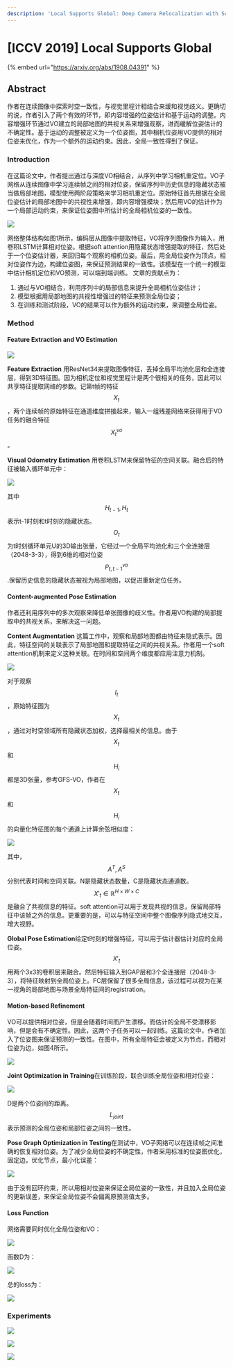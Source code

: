 ```yaml
---
description: 'Local Supports Global: Deep Camera Relocalization with Sequence Enhancement'
---
```


# \[ICCV 2019] Local Supports Global

{% embed url="https://arxiv.org/abs/1908.04391" %}

## Abstract

作者在连续图像中探索时空一致性，与视觉里程计相结合来缓和视觉歧义。更确切的说，作者引入了两个有效的环节，即内容增强的位姿估计和基于运动的调整。内容增强环节通过VO建立的局部地图的共视关系来增强观察，进而缓解位姿估计的不确定性。基于运动的调整被定义为一个位姿图，其中相机位姿用VO提供的相对位姿来优化，作为一个额外的运动约束。因此，全局一致性得到了保证。

### Introduction

在这篇论文中，作者提出通过与深度VO相结合，从序列中学习相机重定位。VO子网络从连续图像中学习连续帧之间的相对位姿，保留序列中历史信息的隐藏状态被当做局部地图，模型使用两阶段策略来学习相机重定位。原始特征首先根据在全局位姿估计的局部地图中的共视性来增强，即内容增强模块；然后用VO的估计作为一个局部运动约束，来保证位姿图中所估计的全局相机位姿的一致性。&#x20;

![](../../../.gitbook/assets/1622172011940.png)

网络整体结构如图1所示，编码层从图像中提取特征，VO将序列图像作为输入，用卷积LSTM计算相对位姿。根据soft attention用隐藏状态增强提取的特征，然后处于一个位姿估计器，来回归每个观察的相机位姿。最后，用全局位姿作为顶点，相对位姿作为边，构建位姿图，来保证预测结果的一致性。该模型在一个统一的模型中估计相机定位和VO预测，可以端到端训练。 文章的贡献点为：

1. 通过与VO相结合，利用序列中的局部信息来提升全局相机位姿估计；
2. 模型根据用局部地图的共视性增强过的特征来预测全局位姿；
3. 在训练和测试阶段，VO的结果可以作为额外的运动约束，来调整全局位姿。

### Method

#### Feature Extraction and VO Estimation

![](../../../.gitbook/assets/1622172533672.png)

**Feature Extraction** 用ResNet34来提取图像特征，丢掉全局平均池化层和全连接层，得到3D特征图。因为相机定位和视觉里程计是两个很相关的任务，因此可以共享特征提取网络的参数。记第t帧的特征$$X_t$$，两个连续帧的原始特征在通道维度拼接起来，输入一组残差网络来获得用于VO任务的融合特征$$X^{vo}_t$$_。_&#x20;

**Visual Odometry Estimation** 用卷积LSTM来保留特征的空间关联。融合后的特征被输入循环单元中：&#x20;

![](../../../.gitbook/assets/1622172897826.png)

其中$$H_{t-1},H_t$$表示t-1时刻和t时刻的隐藏状态。$$O_t$$为t时刻循环单元U的3D输出张量，它经过一个全局平均池化和三个全连接层（2048-3-3），得到6维的相对位姿$$P^{vo}_{t,t-1}$$.保留历史信息的隐藏状态被视为局部地图，以促进重新定位任务。

#### Content-augmented Pose Estimation

作者还利用序列中的多次观察来降低单张图像的歧义性。作者用VO构建的局部提取中的共视关系，来解决这一问题。&#x20;

**Content Augmentation** 这篇工作中，观察和局部地图都由特征来隐式表示。因此，特征空间的关联表示了局部地图和提取特征之间的共视关系。作者用一个soft attention机制来定义这种关联。在时间和空间两个维度都应用注意力机制。&#x20;

![](../../../.gitbook/assets/1622174101877.png)

对于观察$$I_t$$，原始特征图为$$X_t$$，通过对时空领域所有隐藏状态加权，选择最相关的信息。由于$$X_t$$和$$H_i$$都是3D张量，参考GFS-VO，作者在$$X_t$$和$$H_i$$的向量化特征图的每个通道上计算余弦相似度：&#x20;

![](../../../.gitbook/assets/1622174306393.png)

其中，$$A^T,A^S$$分别代表时间和空间关联。N是隐藏状态数量，C是隐藏状态通道数。$$X'_t \in \mathbb{R}^{H \times W \times C}$$是融合了共视信息的特征。soft attention可以用于发现共视的信息，保留局部特征中该帧之外的信息。更重要的是，可以与特征空间中整个图像序列隐式地交互，增大视野。&#x20;

**Global Pose Estimation**给定t时刻的增强特征，可以用于估计器估计对应的全局位姿。$$X'_t$$用两个3x3的卷积层来融合。然后特征输入到GAP层和3个全连接层（2048-3-3），将特征映射到全局位姿上。FC层保留了很多全局信息，该过程可以视为在某一视角的局部地图与场景全局特征间的registration。

#### Motion-based Refinement

VO可以提供相对位姿，但是会随着时间而产生漂移。而估计的全局不受漂移影响，但是会有不确定性。因此，这两个子任务可以一起训练。这篇论文中，作者加入了位姿图来保证预测的一致性。在图中，所有全局特征会被定义为节点，而相对位姿为边，如图4所示。&#x20;

![](../../../.gitbook/assets/1622278787874.png)

**Joint Optimization in Training**在训练阶段，联合训练全局位姿和相对位姿：&#x20;

![](../../../.gitbook/assets/1622278893094.png)

D是两个位姿间的距离。$$L_{joint}$$表示预测的全局位姿和局部位姿之间的一致性。&#x20;

**Pose Graph Optimization in Testing**在测试中，VO子网络可以在连续帧之间准确的恢复相对位姿。为了减少全局位姿的不确定性，作者采用标准的位姿图优化，固定边，优化节点，最小化误差：&#x20;

![](../../../.gitbook/assets/1622279117335.png)

由于没有回环约束，所以用相对位姿来保证全局位姿的一致性，并且加入全局位姿的更新误差，来保证全局位姿不会偏离原预测值太多。

#### Loss Function

网络需要同时优化全局位姿和VO：&#x20;

![](../../../.gitbook/assets/1622279333939.png)

函数D为：&#x20;

![](../../../.gitbook/assets/1622279368027.png)

总的loss为：

![](../../../.gitbook/assets/1622279412771.png)

### Experiments

![](../../../.gitbook/assets/1622279510937.png)

![](../../../.gitbook/assets/1622279541180.png)

![](../../../.gitbook/assets/1622279560124.png)
